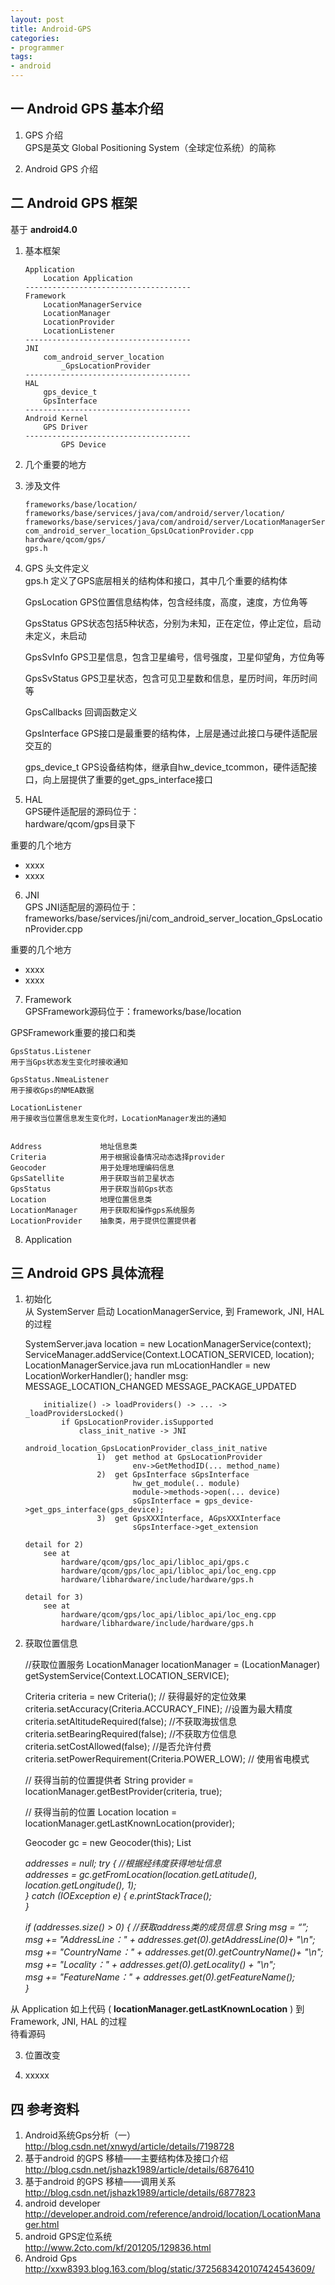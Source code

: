 ```yaml
---
layout: post
title: Android-GPS
categories:
- programmer
tags:
- android
---
```



## 一 Android GPS 基本介绍
1.	GPS 介绍		
GPS是英文 Global Positioning System（全球定位系统）的简称		


2.	Android GPS 介绍		




## 二 Android GPS 框架

基于 __android4.0__

1.	基本框架

		Application
			Location Application
		-------------------------------------
		Framework
			LocationManagerService
			LocationManager
			LocationProvider
			LocationListener
		-------------------------------------
		JNI
			com_android_server_location
				_GpsLocationProvider
		-------------------------------------
		HAL
			gps_device_t
			GpsInterface
		-------------------------------------
		Android Kernel
			GPS Driver
		-------------------------------------
				GPS Device


2.	几个重要的地方		



3.	涉及文件

		frameworks/base/location/
		frameworks/base/services/java/com/android/server/location/
		frameworks/base/services/java/com/android/server/LocationManagerService.java
		com_android_server_location_GpsLOcationProvider.cpp
		hardware/qcom/gps/
		gps.h


4.	GPS 头文件定义		
gps.h 定义了GPS底层相关的结构体和接口，其中几个重要的结构体		

	GpsLocation
	GPS位置信息结构体，包含经纬度，高度，速度，方位角等

	GpsStatus
	GPS状态包括5种状态，分别为未知，正在定位，停止定位，启动未定义，未启动

	GpsSvInfo
	GPS卫星信息，包含卫星编号，信号强度，卫星仰望角，方位角等

	GpsSvStatus
	GPS卫星状态，包含可见卫星数和信息，星历时间，年历时间等

	GpsCallbacks
	回调函数定义

	GpsInterface
	GPS接口是最重要的结构体，上层是通过此接口与硬件适配层交互的	

	gps_device_t
	GPS设备结构体，继承自hw_device_tcommon，硬件适配接口，向上层提供了重要的get_gps_interface接口


5.	HAL		
GPS硬件适配层的源码位于：			
hardware/qcom/gps目录下			

重要的几个地方		
- xxxx
- xxxx



6.	JNI		
GPS JNI适配层的源码位于：		
frameworks/base/services/jni/com_android_server_location_GpsLocationProvider.cpp			

重要的几个地方		
- xxxx
- xxxx



7.	Framework		
GPSFramework源码位于：frameworks/base/location		

GPSFramework重要的接口和类		

	GpsStatus.Listener
	用于当Gps状态发生变化时接收通知

	GpsStatus.NmeaListener
	用于接收Gps的NMEA数据

	LocationListener
	用于接收当位置信息发生变化时，LocationManager发出的通知


	Address				地址信息类
	Criteria			用于根据设备情况动态选择provider
	Geocoder			用于处理地理编码信息
	GpsSatellite		用于获取当前卫星状态
	GpsStatus			用于获取当前Gps状态
	Location			地理位置信息类
	LocationManager		用于获取和操作gps系统服务
	LocationProvider	抽象类，用于提供位置提供者
	

8.	Application			




## 三 Android GPS 具体流程
1.	初始化		
从 SystemServer 启动 LocationManagerService, 到 Framework, JNI, HAL 的过程

	SystemServer.java
		location = new LocationManagerService(context);
		ServiceManager.addService(Context.LOCATION_SERVICED, location);
	LocationManagerService.java
		run
			mLocationHandler = new LocationWorkerHandler();
				handler msg: MESSAGE_LOCATION_CHANGED MESSAGE_PACKAGE_UPDATED

			initialize() -> loadProviders() -> ... -> _loadProvidersLocked()
				if GpsLocationProvider.isSupported
					class_init_native -> JNI
						android_location_GpsLocationProvider_class_init_native
						1)	get method at GpsLocationProvider
								env->GetMethodID(... method_name)
						2)	get GpsInterface sGpsInterface
								hw_get_module(.. module)
								module->methods->open(... device)
								sGpsInterface = gps_device->get_gps_interface(gps_device);
						3)	get GpsXXXInterface, AGpsXXXInterface
								sGpsInterface->get_extension

		detail for 2)
			see at
				hardware/qcom/gps/loc_api/libloc_api/gps.c
				hardware/qcom/gps/loc_api/libloc_api/loc_eng.cpp
				hardware/libhardware/include/hardware/gps.h

		detail for 3)
			see at 
				hardware/qcom/gps/loc_api/libloc_api/loc_eng.cpp
				hardware/libhardware/include/hardware/gps.h
			


2.	获取位置信息

	//获取位置服务
	LocationManager locationManager = (LocationManager) getSystemService(Context.LOCATION_SERVICE);

	Criteria criteria = new Criteria();
	// 获得最好的定位效果
	criteria.setAccuracy(Criteria.ACCURACY_FINE);			//设置为最大精度
	criteria.setAltitudeRequired(false);					//不获取海拔信息
	criteria.setBearingRequired(false);						//不获取方位信息
	criteria.setCostAllowed(false);							//是否允许付费
	criteria.setPowerRequirement(Criteria.POWER_LOW);		// 使用省电模式

	// 获得当前的位置提供者
	String provider = locationManager.getBestProvider(criteria, true);
  
	// 获得当前的位置
	Location location = locationManager.getLastKnownLocation(provider);

	Geocoder gc = new Geocoder(this); 
	List<Address> addresses = null;
	try {
		//根据经纬度获得地址信息  
		addresses = gc.getFromLocation(location.getLatitude(), location.getLongitude(), 1);  
	} catch (IOException e) {
		e.printStackTrace();  
	}

	if (addresses.size() > 0) {
		//获取address类的成员信息
		Sring msg = “”;   
		msg += "AddressLine：" + addresses.get(0).getAddressLine(0)+ "\n";   
		msg += "CountryName：" + addresses.get(0).getCountryName()+ "\n";   
		msg += "Locality：" + addresses.get(0).getLocality() + "\n";   
		msg += "FeatureName：" + addresses.get(0).getFeatureName();   
	}


从 Application 如上代码 ( __locationManager.getLastKnownLocation__ ) 到 Framework, JNI, HAL 的过程		
待看源码



3.	位置改变



4.	xxxxx




## 四 参考资料
1.	Android系统Gps分析（一）										
	http://blog.csdn.net/xnwyd/article/details/7198728			
2.	基于android 的GPS 移植——主要结构体及接口介绍					
	http://blog.csdn.net/jshazk1989/article/details/6876410		
3.	基于android 的GPS 移植——调用关系								
	http://blog.csdn.net/jshazk1989/article/details/6877823		
4.	android developer		
	http://developer.android.com/reference/android/location/LocationManager.html			
5.	android GPS定位系统		
	http://www.2cto.com/kf/201205/129836.html				
6.	Android Gps  			
	http://xxw8393.blog.163.com/blog/static/3725683420107424543609/				



